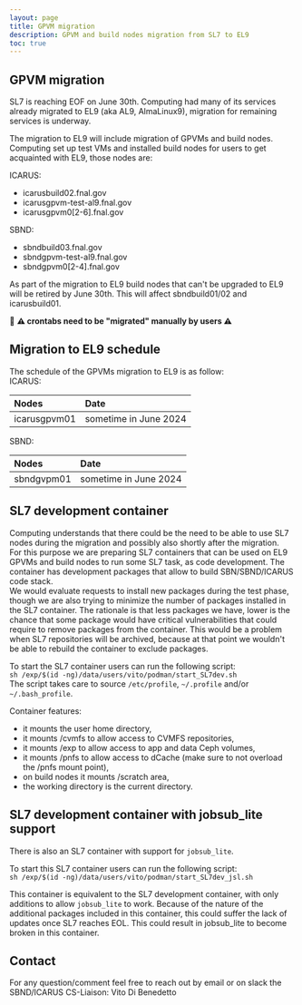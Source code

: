 ```yaml
---
layout: page
title: GPVM migration
description: GPVM and build nodes migration from SL7 to EL9
toc: true
---
```


GPVM migration
------------------------------------------------------------------------------------------------

SL7 is reaching EOF on June 30th.
Computing had many of its services already migrated to EL9 (aka AL9, AlmaLinux9),
migration for remaining services is underway.

The migration to EL9 will include migration of GPVMs and build nodes.
Computing set up test VMs and installed build nodes for users to get acquainted with EL9, those nodes are:

ICARUS:
- icarusbuild02.fnal.gov
- icarusgpvm-test-al9.fnal.gov
- icarusgpvm0[2-6].fnal.gov

SBND:
- sbndbuild03.fnal.gov
- sbndgpvm-test-al9.fnal.gov
- sbndgpvm0[2-4].fnal.gov

As part of the migration to EL9 build nodes that can't be upgraded to EL9 will be retired by June 30th.
This will affect sbndbuild01/02 and icarusbuild01.

📣 **⚠️ crontabs need to be "migrated" manually by users ⚠️**

Migration to EL9 schedule
------------------------------------------------------------------------------------------------

The schedule of the GPVMs migration to EL9 is as follow:  
ICARUS:

| Nodes            | Date |
| :----------------| :---------------------|
| icarusgpvm01     | sometime in June 2024 |

SBND:

| Nodes         | Date |
| :-------------| :--------------------- |
| sbndgvpm01    | sometime in June 2024 |


SL7 development container
------------------------------------------------------------------------------------------------

Computing understands that there could be the need to be able to use
SL7 nodes during the migration and possibly also shortly after the migration.  
For this purpose we are preparing SL7 containers that can be used on
EL9 GPVMs and build nodes to run some SL7 task, as code development.
The container has development packages that allow to build SBN/SBND/ICARUS code stack.  
We would evaluate requests to install new packages during the test phase,
though we are also trying to minimize the number of packages installed in the SL7 container.
The rationale is that less packages we have, lower is the chance that some package would have
critical vulnerabilities that could require to remove packages from the container.
This would be a problem when SL7 repositories will be archived,
because at that point we wouldn't be able to rebuild the container to exclude packages.

To start the SL7 container users can run the following script:  
`sh /exp/$(id -ng)/data/users/vito/podman/start_SL7dev.sh`  
The script takes care to source `/etc/profile`, `~/.profile` and/or `~/.bash_profile`. 

Container features:
- it mounts the user home directory,
- it mounts /cvmfs to allow access to CVMFS repositories,
- it mounts /exp to allow access to app and data Ceph volumes,
- it mounts /pnfs to allow access to dCache (make sure to not overload the /pnfs mount point),
- on build nodes it mounts /scratch area,
- the working directory is the current directory.

SL7 development container with jobsub_lite support
------------------------------------------------------------------------------------------------

There is also an SL7 container with support for `jobsub_lite`.

To start this SL7 container users can run the following script:  
`sh /exp/$(id -ng)/data/users/vito/podman/start_SL7dev_jsl.sh`  

This container is equivalent to the SL7 development container, with only additions to allow `jobsub_lite` to work.
Because of the nature of the additional packages included in this container, this could suffer the lack of updates once SL7 reaches EOL.
This could result in jobsub_lite to become broken in this container.

<!--
Grid job submission
------------------------------------------------------------------------------------------------

The SL7 development container doesn't allow the install of jobsub_lite. This means that users will need to submit jobs from the EL9 node.  
If users need to submit jobs using custom SL7 code build in the SL7 container, the code is accessible from the EL9 node,
where jobsub_lite can access the SL7 custom code to be used in grid jobs. Make sure to use the jobsub_submit option:  
`--singularity-image /cvmfs/singularity.opensciencegrid.org/fermilab/fnal-wn-sl7:latest`  
to make sure jobs on the grid run in a SL7 container.
-->

Contact
------------------------------------------------------------------------------------------------

For any question/comment feel free to reach out by email or on slack the SBND/ICARUS CS-Liaison: Vito Di Benedetto
